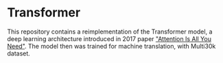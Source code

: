 # Transformer

This repository contains a reimplementation of the Transformer model, a deep learning architecture introduced in 2017 paper ["Attention Is All You Need"](https://arxiv.org/abs/1706.03762). The model then was trained for machine translation, with Multi30k dataset. 

